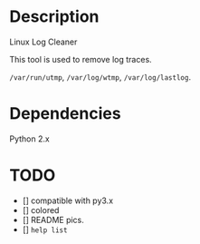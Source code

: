 # Description
Linux Log Cleaner

This tool is used to remove log traces.

`/var/run/utmp`, `/var/log/wtmp`, `/var/log/lastlog`.

# Dependencies
Python 2.x

# TODO
- [] compatible with py3.x
- [] colored
- [] README pics.
- [] `help list`
